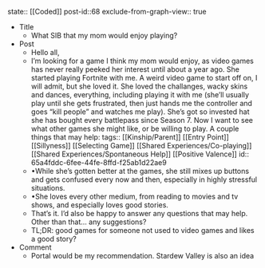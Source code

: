 state:: [[Coded]]
post-id::68
exclude-from-graph-view:: true

- Title
	- What SIB that my mom would enjoy playing?
- Post
	- Hello all,
	- I’m looking for a game I think my mom would enjoy, as video games has never really peeked her interest until about a year ago. She started playing Fortnite with me. A weird video game to start off on, I will admit, but she loved it. She loved the challanges, wacky skins and dances, everything, including playing it with me (she’ll usually play until she gets frustrated, then just hands me the controller and goes “kill people” and watches me play). She’s got so invested hat she has bought every battlepass since Season 7. Now I want to see what other games she might like, or be willing to play. A couple things that may help:
	  tags:: [[Kinship/Parent]] [[Entry Point]] [[Sillyness]] [[Selecting Game]] [[Shared Experiences/Co-playing]] [[Shared Experiences/Spontaneous Help]] [[Positive Valence]]
	  id:: 65a4fddc-6fee-44fe-8ffd-f25ab1d22ae9
	- •While she’s gotten better at the games, she still mixes up buttons and gets confused every now and then, especially in highly stressful situations.
	- •She loves every other medium, from reading to movies and tv shows, and especially loves good stories.
	- That’s it. I’d also be happy to answer any questions that may help. Other than that... any suggestions?
	- TL;DR: good games for someone not used to video games and likes a good story?
- Comment
	- Portal would be my recommendation. Stardew Valley is also an idea
